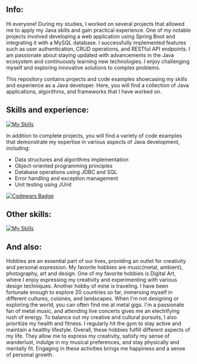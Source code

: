 ## Info:

Hi everyone! During my studies, I worked on several projects that allowed me to apply my Java skills and gain practical experience. One of my notable projects involved developing a web application using Spring Boot and integrating it with a MySQL database. I successfully implemented features such as user authentication, CRUD operations, and RESTful API endpoints.
I am passionate about staying updated with advancements in the Java ecosystem and continuously learning new technologies. I enjoy challenging myself and exploring innovative solutions to complex problems.

This repository contains projects and code examples showcasing my skills and experience as a Java developer. Here, you will find a collection of Java applications, algorithms, and frameworks that I have worked on.

## Skills and experience:


[![My Skills](https://skillicons.dev/icons?i=java,spring,maven,postgres,hibernate,docker,postman,rabbitmq,webflow)](https://skillicons.dev)

In addition to complete projects, you will find a variety of code examples that demonstrate my expertise in various aspects of Java development, including:

- Data structures and algorithms implementation
- Object-oriented programming principles
- Database operations using JDBC and SQL
- Error handling and exception management
- Unit testing using JUnit

[![Codewars Badge](https://www.codewars.com/users/Ivan%20M/badges/large)](https://www.codewars.com/users/Ivan%20M)


## Other skills:
[![My Skills](https://skillicons.dev/icons?i=ps,figma,ableton)](https://skillicons.dev)

## And also:

Hobbies are an essential part of our lives, providing an outlet for creativity and personal expression. My favorite hobbies are music(metal, ambient), photography, art and design.
One of my favorite hobbies is Digital Art, where I enjoy expressing my creativity and experimenting with various design techniques. 
Another hobby of mine is traveling. I have been fortunate enough to explore 20 countries so far, immersing myself in different cultures, cuisines, and landscapes.
When I'm not designing or exploring the world, you can often find me at metal gigs. I'm a passionate fan of metal music, and attending live concerts gives me an electrifying rush of energy.
To balance out my creative and cultural pursuits, I also prioritize my health and fitness. I regularly hit the gym to stay active and maintain a healthy lifestyle. 
Overall, these hobbies fulfill different aspects of my life. They allow me to express my creativity, satisfy my sense of wanderlust, indulge in my musical preferences, and stay physically and mentally fit. Engaging in these activities brings me happiness and a sense of personal growth.


<!--
**Ivan-Mol/Ivan-Mol** is a ✨ _special_ ✨ repository because its `README.md` (this file) appears on your GitHub profile.

Here are some ideas to get you started:

- 🔭 I’m currently working on ...
- 🌱 I’m currently learning ...
- 👯 I’m looking to collaborate on ...
- 🤔 I’m looking for help with ...
- 💬 Ask me about ...
- 📫 How to reach me: ...
- 😄 Pronouns: ...
- ⚡ Fun fact: ...
-->
